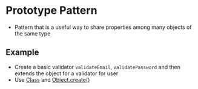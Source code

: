 # Prototype Pattern

- Pattern that is a useful way to share properties among many objects of the same type

## Example

- Create a basic validator `validateEmail`, `validatePassword` and then extends the object for a validator for user
- Use [Class](https://developer.mozilla.org/en-US/docs/Web/JavaScript/Reference/Classes) and [Object.create()](https://developer.mozilla.org/en-US/docs/Web/JavaScript/Reference/Global_Objects/Object/create)


